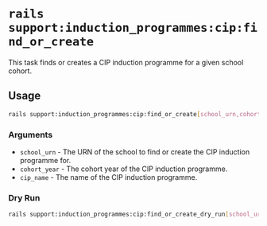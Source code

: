 # `rails support:induction_programmes:cip:find_or_create`

This task finds or creates a CIP induction programme for a given school cohort.

## Usage

```bash
rails support:induction_programmes:cip:find_or_create[school_urn,cohort_year,cip_name]
```

### Arguments

- `school_urn` - The URN of the school to find or create the CIP induction programme for.
- `cohort_year` - The cohort year of the CIP induction programme.
- `cip_name` - The name of the CIP induction programme.

### Dry Run

```bash
rails support:induction_programmes:cip:find_or_create_dry_run[school_urn,cohort_year,cip_name]
```
